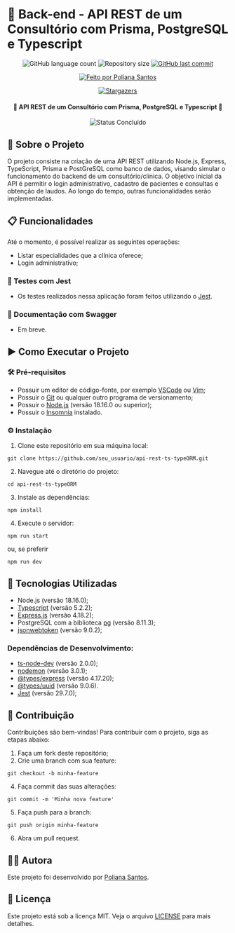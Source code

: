 # 💊 Back-end - API REST de um Consultório com Prisma, PostgreSQL e Typescript

<p align="center">
  <img alt="GitHub language count" src="https://img.shields.io/github/languages/count/polianams/api-clinic?color=blue">

  <img alt="Repository size" src="https://img.shields.io/github/repo-size/polianams/api-clinic">
  
  <a href="https://github.com/polianams/api-clinic/commits/master">
    <img alt="GitHub last commit" src="https://img.shields.io/github/last-commit/polianams/api-clinic">
  </a>
</p>
<p align="center">
   <a href="https://www.linkedin.com/in/polianams/">
    <img alt="Feito por Poliana Santos" src="https://img.shields.io/badge/feito-por%20Poliana%20Santos-blue">
   </a>
</p>
<p align="center">
   <a href="https://github.com/polianams/api-clinic/stargazers">
    <img alt="Stargazers" src="https://img.shields.io/github/stars/polianams/api-clinic?style=social">
  </a>
</p>

<h4 align="center"> 
	🚧 API REST de um Consultório com Prisma, PostgreSQL e Typescript 🚧
</h4>

<p align="center">
	<img alt="Status Concluído" src="https://img.shields.io/badge/STATUS-EM%20DESENVOLVIMENTO-red">
</p>

## 📝 Sobre o Projeto

O projeto consiste na criação de uma API REST utilizando Node.js, Express, TypeScript, Prisma e PostGreSQL como banco de dados, visando simular o funcionamento do backend de um consultório/clinica. O objetivo inicial da API é permitir o login administrativo, cadastro de pacientes e consultas e obtenção de laudos. Ao longo do tempo, outras funcionalidades serão implementadas.

## 📋 Funcionalidades

Até o momento, é possível realizar as seguintes operações:

- Listar especialidades que a clínica oferece;
- Login administrativo;

### 🎯 Testes com Jest

- Os testes realizados nessa aplicação foram feitos utilizando o [Jest](https://jestjs.io/pt-BR/).
  
### 📖 Documentação com Swagger

- Em breve.

## ▶️ Como Executar o Projeto

### 🛠️ Pré-requisitos

- Possuir um editor de código-fonte, por exemplo [VSCode](https://code.visualstudio.com/download) ou [Vim](https://www.vim.org/download.php);
- Possuir o [Git](https://git-scm.com/downloads) ou qualquer outro programa de versionamento;
- Possuir o [Node.js](https://nodejs.org/en/download/current) (versão 18.16.0 ou superior);
- Possuir o [Insomnia](https://insomnia.rest/download) instalado.

### ⚙️ Instalação

1. Clone este repositório em sua máquina local:
```
git clone https://github.com/seu_usuario/api-rest-ts-typeORM.git
```
2. Navegue até o diretório do projeto:
```
cd api-rest-ts-typeORM
```
3. Instale as dependências:
```
npm install
```
4. Execute o servidor:
```
npm run start
```
ou, se preferir
```
npm run dev
```
## 🚀 Tecnologias Utilizadas

- Node.js (versão 18.16.0);
- [Typescript](https://www.npmjs.com/package/typescript) (versão 5.2.2);
- [Express.js](https://www.npmjs.com/package/express) (versão 4.18.2);
- PostgreSQL com a biblioteca [pg]() (versão 8.11.3);
- [jsonwebtoken](https://www.npmjs.com/package/jsonwebtoken) (versão 9.0.2);

### Dependências de Desenvolvimento:

- [ts-node-dev](https://www.npmjs.com/package/ts-node-dev) (versão 2.0.0);
- [nodemon](https://www.npmjs.com/package/nodemon) (versão 3.0.1);
- [@types/express](https://www.npmjs.com/package/@types/express) (versão 4.17.20);
- [@types/uuid](https://www.npmjs.com/package/@types/uuid) (versão 9.0.6).
- [Jest](https://jestjs.io/pt-BR/) (versão 29.7.0);

## 🤝 Contribuição

Contribuições são bem-vindas! Para contribuir com o projeto, siga as etapas abaixo:

1. Faça um fork deste repositório;
2. Crie uma branch com sua feature:
```
git checkout -b minha-feature
```
4. Faça commit das suas alterações:
```
git commit -m 'Minha nova feature'
```
5. Faça push para a branch:
```
git push origin minha-feature
```
6. Abra um pull request.

## 🧙‍♂️ Autora

Este projeto foi desenvolvido por [Poliana Santos](https://github.com/polianams). 

## 📝 Licença

Este projeto está sob a licença MIT. Veja o arquivo [LICENSE](LICENSE) para mais detalhes.
